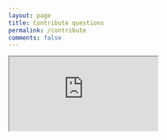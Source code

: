 ```yaml
---
layout: page
title: Contribute questions
permalink: /contribute
comments: false
---
```


<iframe class="contribute" onload="this.height=this.contentWindow.document.body.scrollHeight;" src="https://docs.google.com/forms/d/e/1FAIpQLSf904kJ18vk_5Gk4jUAAKwQHhYjWYe2uhSVEMCCmcqqYB5pyA/viewform?usp=sf_link"></iframe>
